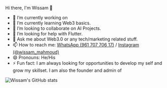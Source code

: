 Hi there, I'm Wissam 👋

- 🔭 I’m currently working on 
- 🌱 I’m currently learning Web3 basics.
- 👯 I’m looking to collaborate on AI Projects.
- 🤔 I’m looking for help with Flutter.
- 💬 Ask me about Web3.0 or any tech/marketing related stuff.
- 📫 How to reach me: [WhatsApp (961 707 706 17)](https://wa.me/96170770617) /  [Instagram (@wissam_mahmoud)](https://www.instagram.com/wissam_mahmoud/?utm_medium=copy_link) 
- 😄 Pronouns: He/His
- ⚡ Fun fact: I am always looking for opportunities to develop my self and grow my skillset. I am also the founder and admin of 

![Wissam's GitHub stats](https://github-readme-stats.vercel.app/api?username=wissammahmoud&theme=dark&show_icons=true)
